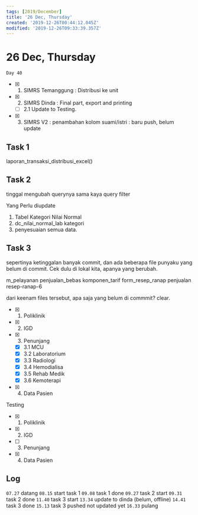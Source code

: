 ```yaml
---
tags: [2019/December]
title: '26 Dec, Thursday'
created: '2019-12-26T00:44:12.045Z'
modified: '2019-12-26T09:33:39.357Z'
---
```


# 26 Dec, Thursday

`Day 40`

- [X] 1. SIMRS Temanggung : Distribusi ke unit
- [X] 2. SIMRS Dinda : Final part, export and printing
  - [ ] 2.1 Update to Testing.
- [X] 3. SIMRS V2 : penambahan kolom suami/istri : baru push, belum update

## Task 1

laporan_transaksi_distribusi_excel()

## Task 2

tinggal mengubah querynya sama kaya query filter

Yang Perlu diupdate
1. Tabel Kategori Nilai Normal
2. dc_nilai_normal_lab kategori 
3. penyesuaian semua data.

## Task 3

sepertinya ketinggalan banyak commit, dan ada beberapa file punyaku yang belum di commit. Cek dulu di lokal kita, apanya yang berubah.

m_pelayanan
penjualan_bebas
komponen_tarif
form_resep_ranap
penjualan
resep-ranap-6

dari keenam files tersebut, apa saja yang belum di commmit? clear.

- [X] 1. Poliklinik
- [X] 2. IGD
- [X] 3. Penunjang
  - [X] 3.1 MCU
  - [X] 3.2 Laboratorium
  - [X] 3.3 Radiologi
  - [X] 3.4 Hemodialisa
  - [X] 3.5 Rehab Medik
  - [X] 3.6 Kemoterapi
- [X] 4. Data Pasien

Testing
- [X] 1. Poliklinik
- [X] 2. IGD
- [ ] 3. Penunjang
- [X] 4. Data Pasien

## Log
`07.27` datang
`08.15` start task 1
`09.08` task 1 done
`09.27` task 2 start
`09.31` task 2 done
`11.40` task 3 start
`13.34` update to dinda (belum, offline)
`14.41` task 3 done
`15.13` task 3 pushed not updated yet
`16.33` pulang
